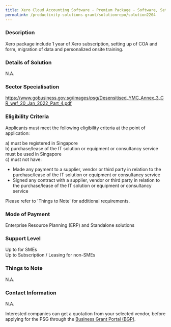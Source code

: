```yaml
---
title: Xero Cloud Accounting Software - Premium Package - Software, Setup & Training
permalink: /productivity-solutions-grant/solutionrepo/solution2204
---
```


### Description

Xero package include 1 year of Xero subscription, setting up of COA and form, migration of data and personalized onsite training.

### Details of Solution

N.A.

### Sector Specialisation

https://www.gobusiness.gov.sg/images/psg/Desensitised_YMC_Annex_3_CR_wef_20_Jan_2022_Part_4.pdf

### Eligibility Criteria

Applicants must meet the following eligibility criteria at the point of application:

a) must be registered in Singapore <br>
b) purchase/lease of the IT solution or equipment or consultancy service must be used in Singapore <br>
c) must not have:
- Made any payment to a supplier, vendor or third party in relation to the purchase/lease of the IT solution or equipment or consultancy service
- Signed any contract with a supplier, vendor or third party in relation to the purchase/lease of the IT solution or equipment or consultancy service

Please refer to 'Things to Note' for additional requirements.

### Mode of Payment
Enterprise Resource Planning (ERP) and Standalone solutions

### Support Level
Up to  for SMEs <br>
Up to Subscription / Leasing for non-SMEs

### Things to Note
N.A.

### Contact Information
N.A.

Interested companies can get a quotation from your selected vendor, before applying for the PSG through the <a target='_blank' rel='noopener' href='https://www.businessgrants.gov.sg/'>Business Grant Portal (BGP)</a>.
